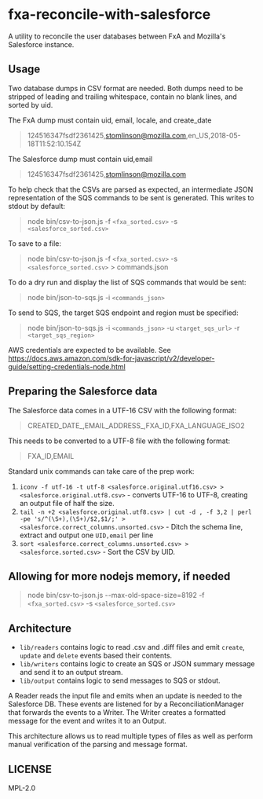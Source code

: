 # fxa-reconcile-with-salesforce

A utility to reconcile the user databases between FxA and Mozilla's
Salesforce instance.

## Usage

Two database dumps in CSV format are needed. Both dumps need to be stripped of
leading and trailing whitespace, contain no blank lines, and sorted by uid.

The FxA dump must contain uid, email, locale, and create_date

> 124516347fsdf2361425,stomlinson@mozilla.com,en_US,2018-05-18T11:52:10.154Z

The Salesforce dump must contain uid,email

> 124516347fsdf2361425,stomlinson@mozilla.com

To help check that the CSVs are parsed as expected, an intermediate JSON
representation of the SQS commands to be sent is generated. This writes
to stdout by default:

> node bin/csv-to-json.js -f `<fxa_sorted.csv>` -s `<salesforce_sorted.csv>`

To save to a file:

> node bin/csv-to-json.js -f `<fxa_sorted.csv>` -s `<salesforce_sorted.csv>` &gt; commands.json

To do a dry run and display the list of SQS commands that would be sent:

> node bin/json-to-sqs.js -i `<commands_json>`

To send to SQS, the target SQS endpoint and region must be specified:

> node bin/json-to-sqs.js -i `<commands_json>` -u `<target_sqs_url>` -r `<target_sqs_region>`

AWS credentials are expected to be available.
See https://docs.aws.amazon.com/sdk-for-javascript/v2/developer-guide/setting-credentials-node.html

## Preparing the Salesforce data

The Salesforce data comes in a UTF-16 CSV with the following format:

> CREATED_DATE_,EMAIL_ADDRESS_,FXA_ID,FXA_LANGUAGE_ISO2

This needs to be converted to a UTF-8 file with the following format:

> FXA_ID,EMAIL

Standard unix commands can take care of the prep work:

1. `iconv -f utf-16 -t utf-8 <salesforce.original.utf16.csv> > <salesforce.original.utf8.csv>` - converts UTF-16 to UTF-8, creating an output file of half the size.
2. `tail -n +2 <salesforce.original.utf8.csv> | cut -d , -f 3,2 | perl -pe 's/^(\S+),(\S+)/$2,$1/;' > <salesforce.correct_columns.unsorted.csv>` - Ditch the schema line, extract and output one `UID,email` per line
3. `sort <salesforce.correct_columns.unsorted.csv> > <salesforce.sorted.csv>` - Sort the CSV by UID.

## Allowing for more nodejs memory, if needed 

> node bin/csv-to-json.js --max-old-space-size=8192 -f `<fxa_sorted.csv>` -s `<salesforce_sorted.csv>`

## Architecture

* `lib/readers` contains logic to read .csv and .diff files and emit `create`, `update` and `delete` events based their contents.
* `lib/writers` contains logic to create an SQS or JSON summary message and send it to an output stream.
* `lib/output` contains logic to send messages to SQS or stdout.

A Reader reads the input file and emits when an update is needed to the Salesforce DB. These events are listened for by a ReconciliationManager that forwards the events to a Writer. The Writer creates a formatted message for the event and writes it to an Output.

This architecture allows us to read multiple types of files as well as perform manual verification of the parsing and message format.

## LICENSE

MPL-2.0